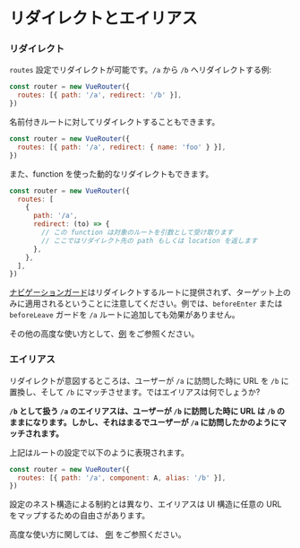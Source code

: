 # リダイレクトとエイリアス

### リダイレクト

`routes` 設定でリダイレクトが可能です。`/a` から `/b` へリダイレクトする例:

```js
const router = new VueRouter({
  routes: [{ path: '/a', redirect: '/b' }],
})
```

名前付きルートに対してリダイレクトすることもできます。

```js
const router = new VueRouter({
  routes: [{ path: '/a', redirect: { name: 'foo' } }],
})
```

また、function を使った動的なリダイレクトもできます。

```js
const router = new VueRouter({
  routes: [
    {
      path: '/a',
      redirect: (to) => {
        // この function は対象のルートを引数として受け取ります
        // ここではリダイレクト先の path もしくは location を返します
      },
    },
  ],
})
```

[ナビゲーションガード](../advanced/navigation-guards.md)はリダイレクトするルートに提供されず、ターゲット上のみに適用されるということに注意してください。例では、`beforeEnter` または `beforeLeave` ガードを `/a` ルートに追加しても効果がありません。

その他の高度な使い方として、[例](https://github.com/zachhaber/vue-router-state/blob/dev/examples/redirect/app.js) をご参照ください。

### エイリアス

リダイレクトが意図するところは、ユーザーが `/a` に訪問した時に URL を `/b` に置換し、そして `/b` にマッチさせます。ではエイリアスは何でしょうか?

**`/b` として扱う `/a` のエイリアスは、ユーザーが `/b` に訪問した時に URL は `/b` のままになります。しかし、それはまるでユーザーが `/a` に訪問したかのようにマッチされます。**

上記はルートの設定で以下のように表現されます。

```js
const router = new VueRouter({
  routes: [{ path: '/a', component: A, alias: '/b' }],
})
```

設定のネスト構造による制約とは異なり、エイリアスは UI 構造に任意の URL をマップするための自由さがあります。

高度な使い方に関しては、 [例](https://github.com/zachhaber/vue-router-state/blob/dev/examples/route-alias/app.js) をご参照ください。
